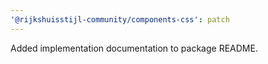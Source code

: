 ```yaml
---
'@rijkshuisstijl-community/components-css': patch
---
```


Added implementation documentation to package README.
